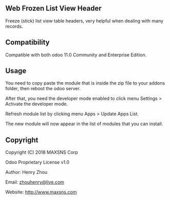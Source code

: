 Web Frozen List View Header
----------

Freeze (stick) list view table headers, very helpful when dealing with many records. 

Compatibility
-------------------------------
Compatible with both odoo 11.0 Community and Enterprise Edition.

Usage
---------------

You need to copy paste the module that is inside the zip file to your addons folder, then reboot the odoo server. 

After that, you need the developer mode enabled to click menu Settings > Activate the developer mode.

Refresh module list by clicking menu Apps > Update Apps List. 

The new module will now appear in the list of modules that you can install.

Copyright
---------------

Copyright (C) 2018 MAXSNS Corp

Odoo Proprietary License v1.0

Author: Henry Zhou

Email: zhouhenry@live.com

Website: http://www.maxsns.com